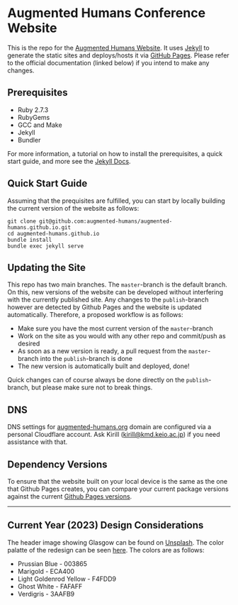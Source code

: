 # Augmented Humans Conference Website
This is the repo for the [Augmented Humans Website](https://augmented-humans.org).
It uses [Jekyll](https://jekyllrb.com) to generate the static sites and deploys/hosts it via [GitHub Pages](https://pages.github.com).
Please refer to the official documentation (linked below) if you intend to make any changes.

## Prerequisites
* Ruby 2.7.3
* RubyGems
* GCC and Make
* Jekyll
* Bundler

For more information, a tutorial on how to install the prerequisites, a quick start guide, and more see the [Jekyll Docs](https://jekyllrb.com/docs/).

## Quick Start Guide
Assuming that the prequisites are fulfilled, you can start by locally building the current version of the website as follows:
```
git clone git@github.com:augmented-humans/augmented-humans.github.io.git
cd augmented-humans.github.io
bundle install
bundle exec jekyll serve
```

## Updating the Site
This repo has two main branches.
The `master`-branch is the default branch.
On this, new versions of the website can be developed without interfering with the currently published site.
Any changes to the `publish`-branch however are detected by Github Pages and the website is updated automatically.
Therefore, a proposed workflow is as follows:
* Make sure you have the most current version of the `master`-branch
* Work on the site as you would with any other repo and commit/push as desired
* As soon as a new version is ready, a pull request from the `master`-branch into the `publish`-branch is done
* The new version is automatically built and deployed, done!

Quick changes can of course always be done directly on the `publish`-branch, but please make sure not to break things.

## DNS
DNS settings for [augmented-humans.org](https://augmented-humans.org) domain are configured via a personal Cloudflare account. 
Ask Kirill (kirill@kmd.keio.ac.jp) if you need assistance with that. 

## Dependency Versions
To ensure that the website built on your local device is the same as the one that Github Pages creates, you can compare your current package versions against the current [Github Pages versions](https://pages.github.com/versions/).

---
## Current Year (2023) Design Considerations
The header image showing Glasgow can be found on [Unsplash](https://unsplash.com/photos/SbRlwkbVnEY).
The color palatte of the redesign can be seen [here](https://coolors.co/003865-eca400-f4fdd9-fafaff-3aafb9).
The colors are as follows:
* Prussian Blue - 003865
* Marigold - ECA400
* Light Goldenrod Yellow - F4FDD9
* Ghost White - FAFAFF
* Verdigris - 3AAFB9
